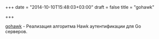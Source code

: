 +++
date = "2014-10-10T15:48:03+03:00"
draft = false
title = "gohawk"

+++

<p><a href="https://github.com/st3fan/gohawk">gohawk</a> -&nbsp;Реализация алгоритма Hawk аутентификации для Go серверов.</p>

